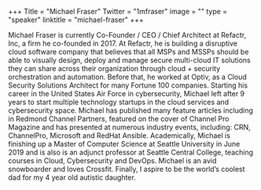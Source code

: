 +++
Title = "Michael Fraser"
Twitter = "1mfraser"
image = ""
type = "speaker"
linktitle = "michael-fraser"
+++

Michael Fraser is currently Co-Founder / CEO / Chief Architect at Refactr, Inc, a firm he co-founded in 2017. At Refactr, he is building a disruptive cloud software company that believes that all MSPs and MSSPs should be able to visually design, deploy and manage secure multi-cloud IT solutions they can share across their organization through cloud + security orchestration and automation. Before that, he worked at Optiv, as a Cloud Security Solutions Architect for many Fortune 100 companies. Starting his career in the United States Air Force in cybersecurity, Michael left after 9 years to start multiple technology startups in the cloud services and cybersecurity space. Michael has published many feature articles including in Redmond Channel Partners, featured on the cover of Channel Pro Magazine and has presented at numerous industry events, including: CRN, ChannelPro, Microsoft and RedHat Ansible. Academically, Michael is finishing up a Master of Computer Science at Seattle University in June 2019 and is also is an adjunct professor at Seattle Central College, teaching courses in Cloud, Cybersecurity and DevOps. Michael is an avid snowboarder and loves Crossfit. Finally, I aspire to be the world’s coolest dad for my 4 year old autistic daughter.